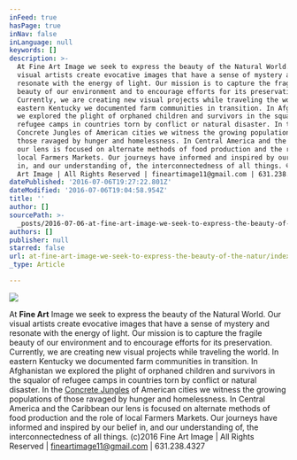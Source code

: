 ```yaml
---
inFeed: true
hasPage: true
inNav: false
inLanguage: null
keywords: []
description: >-
  At Fine Art Image we seek to express the beauty of the Natural World. Our
  visual artists create evocative images that have a sense of mystery and
  resonate with the energy of light. Our mission is to capture the fragile
  beauty of our environment and to encourage efforts for its preservation.
  Currently, we are creating new visual projects while traveling the world. In
  eastern Kentucky we documented farm communities in transition. In Afghanistan
  we explored the plight of orphaned children and survivors in the squalor of
  refugee camps in countries torn by conflict or natural disaster. In the
  Concrete Jungles of American cities we witness the growing populations of
  those ravaged by hunger and homelessness. In Central America and the Caribbean
  our lens is focused on alternate methods of food production and the role of
  local Farmers Markets. Our journeys have informed and inspired by our belief
  in, and our understanding of, the interconnectedness of all things. ©2016 Fine
  Art Image | All Rights Reserved | fineartimage11@gmail.com | 631.238.4327
datePublished: '2016-07-06T19:27:22.801Z'
dateModified: '2016-07-06T19:04:58.954Z'
title: ''
author: []
sourcePath: >-
  _posts/2016-07-06-at-fine-art-image-we-seek-to-express-the-beauty-of-the-natur.md
authors: []
publisher: null
starred: false
url: at-fine-art-image-we-seek-to-express-the-beauty-of-the-natur/index.html
_type: Article

---
```

![](https://the-grid-user-content.s3-us-west-2.amazonaws.com/c412818c-0c28-4f69-8e61-884a97f42d58.jpg)

At **Fine Art** Image we seek to express the beauty of the Natural World. Our visual artists create evocative images that have a sense of mystery and resonate with the energy of light. Our mission is to capture the fragile beauty of our environment and to encourage efforts for its preservation. Currently, we are creating new visual projects while traveling the world. In eastern Kentucky we documented farm communities in transition. In Afghanistan we explored the plight of orphaned children and survivors in the squalor of refugee camps in countries torn by conflict or natural disaster. In the [Concrete Jungles][0] of American cities we witness the growing populations of those ravaged by hunger and homelessness. In Central America and the Caribbean our lens is focused on alternate methods of food production and the role of local Farmers Markets. Our journeys have informed and inspired by our belief in, and our understanding of, the interconnectedness of all things. (c)2016 Fine Art Image | All Rights Reserved | fineartimage11@gmail.com | 631.238.4327

[0]: www.concretejungles.us